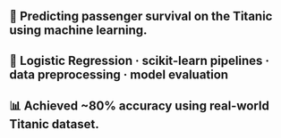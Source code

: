 
<h2>🎯 Predicting passenger survival on the Titanic using machine learning.</h2>
<h2>🧠 Logistic Regression · scikit-learn pipelines · data preprocessing · model evaluation</h2>
<h2>📊 Achieved ~80% accuracy using real-world Titanic dataset.</h2>
